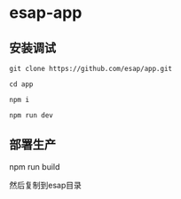 # esap-app

## 安装调试

```
git clone https://github.com/esap/app.git  

cd app

npm i

npm run dev
```

## 部署生产
npm run build

然后复制到esap目录


